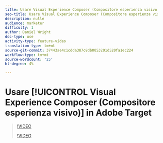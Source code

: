 ```yaml
---
title: Usare Visual Experience Composer (Compositore esperienza visivo) in  Adobe Target
seo-title: Usare Visual Experience Composer (Compositore esperienza visivo) in  Adobe Target
description: nulle
audience: marketer
difficulty: 1
author: Daniel Wright
doc-type: use
activity-type: feature-video
translation-type: tm+mt
source-git-commit: 37443ae4c1cdda387c8db0053201d520fa1ec224
workflow-type: tm+mt
source-wordcount: '25'
ht-degree: 4%

---
```



# Usare [!UICONTROL Visual Experience Composer (Compositore esperienza visivo)] in  Adobe Target

>[!VIDEO](https://video.tv.adobe.com/v/17399/?quality=12)
>
>[!VIDEO](https://video.tv.adobe.com/v/17401/?quality=12)